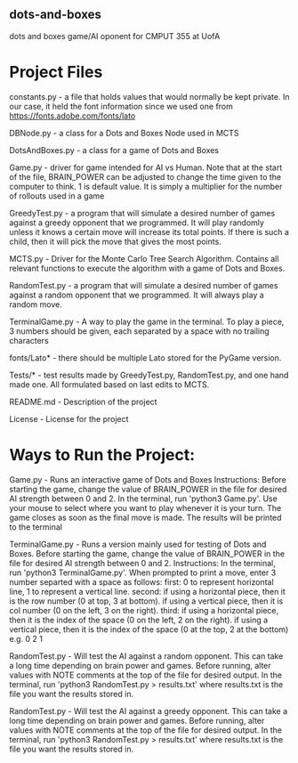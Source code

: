 ## dots-and-boxes

dots and boxes game/AI oponent for CMPUT 355 at UofA

# Project Files

constants.py - a file that holds values that would normally be kept private.
In our case, it held the font information since we used one from
https://fonts.adobe.com/fonts/lato

DBNode.py - a class for a Dots and Boxes Node used in MCTS

DotsAndBoxes.py - a class for a game of Dots and Boxes

Game.py - driver for game intended for AI vs Human.
Note that at the start of the file, BRAIN_POWER can be adjusted to change
the time given to the computer to think. 1 is default value. It is simply
a multiplier for the number of rollouts used in a game

GreedyTest.py - a program that will simulate a desired number of games
against a greedy opponent that we programmed. It will play randomly
unless it knows a certain move will increase its total points. If there
is such a child, then it will pick the move that gives the most points.

MCTS.py - Driver for the Monte Carlo Tree Search Algorithm. Contains all
relevant functions to execute the algorithm with a game of Dots and Boxes.

RandomTest.py - a program that will simulate a desired number of games against a
random opponent that we programmed. It will always play a random move.

TerminalGame.py - A way to play the game in the terminal. To play a piece,
3 numbers should be given, each separated by a space with no trailing characters

fonts/Lato\* - there should be multiple Lato stored for the PyGame version.

Tests/\* - test results made by GreedyTest.py, RandomTest.py, and one hand made one. All formulated based on
last edits to MCTS.

README.md - Description of the project

License - License for the project

# Ways to Run the Project:

Game.py - Runs an interactive game of Dots and Boxes
Instructions: Before starting the game, change the value of
BRAIN_POWER in the file for desired AI strength between 0 and 2.
In the terminal, run 'python3 Game.py'. Use your mouse to
select where you want to play whenever it is your turn.
The game closes as soon as the final move is made.
The results will be printed to the terminal

TerminalGame.py - Runs a version mainly used for testing of Dots and Boxes.
Before starting the game, change the value of
BRAIN_POWER in the file for desired AI strength between 0 and 2.
Instructions: In the terminal, run 'python3 TerminalGame.py'. When
prompted to print a move, enter 3 number separted with a space as follows:
first: 0 to represent horizontal line, 1 to represent a vertical line.
second: if using a horizontal piece, then it is the row number (0 at top, 3 at bottom).
if using a vertical piece, then it is col number (0 on the left, 3 on the right).
third: if using a horizontal piece, then it is the index of the space
(0 on the left, 2 on the right).
if using a vertical piece, then it is the index of the space (0 at the
top, 2 at the bottom)
e.g. 0 2 1

RandomTest.py - Will test the AI against a random opponent.
This can take a long time depending on brain power and games.
Before running, alter values with NOTE comments at
the top of the file for desired output.
In the terminal, run 'python3 RandomTest.py > results.txt' where
results.txt is the file you want the results stored in.

RandomTest.py - Will test the AI against a greedy opponent.
This can take a long time depending on brain power and games.
Before running, alter values with NOTE comments at
the top of the file for desired output.
In the terminal, run 'python3 RandomTest.py > results.txt' where
results.txt is the file you want the results stored in.
